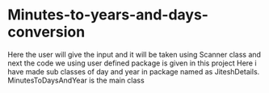 # Minutes-to-years-and-days-conversion
Here the user will give the input and it will be taken using Scanner class and next the code we using user defined package is given in this project
Here i have made sub classes of day and year in package named as JiteshDetails.
MinutesToDaysAndYear is the main class
